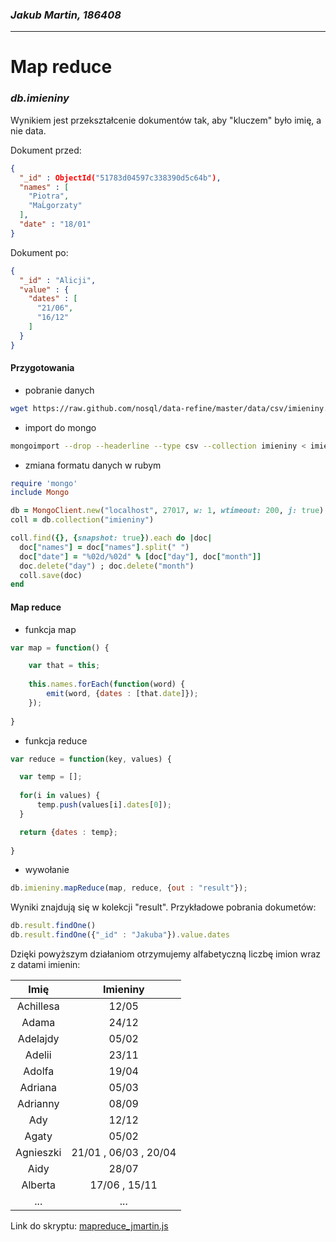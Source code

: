 ### *Jakub Martin, 186408*
---

# Map reduce

### *db.imieniny*

Wynikiem jest przekształcenie dokumentów tak, aby "kluczem" było imię, a nie data.

Dokument przed:

```json
{
  "_id" : ObjectId("51783d04597c338390d5c64b"),
  "names" : [
    "Piotra",
    "MaĹgorzaty"
  ],
  "date" : "18/01"
}
```

Dokument po:

```json
{
  "_id" : "Alicji", 
  "value" : { 
    "dates" : [ 
      "21/06", 
      "16/12" 
    ] 
  }
}

```

#### Przygotowania

* pobranie danych

```sh
wget https://raw.github.com/nosql/data-refine/master/data/csv/imieniny.csv
```

* import do mongo

```sh
mongoimport --drop --headerline --type csv --collection imieniny < imieniny.csv
```

* zmiana formatu danych w rubym

```ruby
require 'mongo'
include Mongo

db = MongoClient.new("localhost", 27017, w: 1, wtimeout: 200, j: true).db("test")
coll = db.collection("imieniny")

coll.find({}, {snapshot: true}).each do |doc|
  doc["names"] = doc["names"].split(" ")
  doc["date"] = "%02d/%02d" % [doc["day"], doc["month"]]
  doc.delete("day") ; doc.delete("month")
  coll.save(doc)
end
```

#### Map reduce

* funkcja map

```js
var map = function() {

    var that = this;
    
    this.names.forEach(function(word) {
        emit(word, {dates : [that.date]});
    });
    
} 
```

* funkcja reduce

```js
var reduce = function(key, values) {

  var temp = [];
  
  for(i in values) {
      temp.push(values[i].dates[0]);
  }

  return {dates : temp};
  
}
```

* wywołanie

```js
db.imieniny.mapReduce(map, reduce, {out : "result"});
```

Wyniki znajdują się w kolekcji "result". Przykładowe pobrania dokumetów:

```js
db.result.findOne()
db.result.findOne({"_id" : "Jakuba"}).value.dates
```

Dzięki powyższym działaniom otrzymujemy alfabetyczną liczbę imion wraz z datami imienin:

| Imię | Imieniny |
|:---:|:---:|
| Achillesa | 12/05 |
| Adama | 24/12 |
| Adelajdy | 05/02 |
| Adelii | 23/11 |
| Adolfa | 19/04 |
| Adriana | 05/03 |
| Adrianny | 08/09 |
| Ady | 12/12 |
| Agaty | 05/02 |
| Agnieszki | 21/01 , 06/03 , 20/04 |
| Aidy | 28/07 |
| Alberta | 17/06 , 15/11 |
| ... | ...|

Link do skryptu: [mapreduce_jmartin.js](/scripts/mapreduce_jmartin.js)
